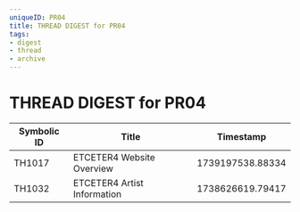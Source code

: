 ```yaml
---
uniqueID: PR04
title: THREAD DIGEST for PR04
tags:
- digest
- thread
- archive
---
```



# THREAD DIGEST for PR04

| Symbolic ID | Title | Timestamp |
|-------------|-------|-----------|
| TH1017 | ETCETER4 Website Overview | 1739197538.88334 |
| TH1032 | ETCETER4 Artist Information | 1738626619.79417 |